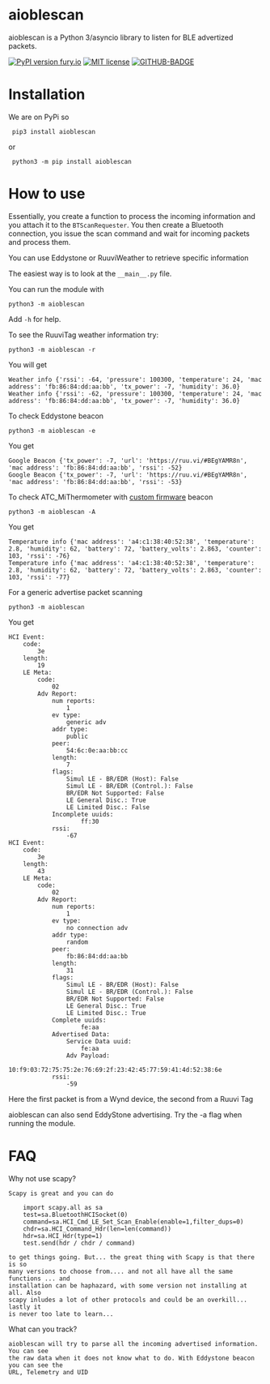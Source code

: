 # aioblescan

aioblescan is a Python 3/asyncio library to listen for BLE advertized packets.

[![PyPI version fury.io](https://badge.fury.io/py/aioblescan.svg)](https://pypi.python.org/pypi/aioblescan)
[![MIT license](https://img.shields.io/badge/License-MIT-blue.svg)](https://lbesson.mit-licen)
[![GITHUB-BADGE](https://github.com/frawau/aioblescan/workflows/black/badge.svg)](https://github.com/psf/black)

# Installation

We are on PyPi so

     pip3 install aioblescan
or

     python3 -m pip install aioblescan



# How to use

Essentially, you create a function to process the incoming
information and you attach it to the `BTScanRequester`. You then create a Bluetooth
connection, you issue the scan command and wait for incoming packets and process them.

You can use Eddystone or RuuviWeather to retrieve specific information


The easiest way is to look at the `__main__.py` file.

You can run the module with

    python3 -m aioblescan

Add `-h` for help.

To see the RuuviTag weather information try:

    python3 -m aioblescan -r

You will get

    Weather info {'rssi': -64, 'pressure': 100300, 'temperature': 24, 'mac address': 'fb:86:84:dd:aa:bb', 'tx_power': -7, 'humidity': 36.0}
    Weather info {'rssi': -62, 'pressure': 100300, 'temperature': 24, 'mac address': 'fb:86:84:dd:aa:bb', 'tx_power': -7, 'humidity': 36.0}

To check Eddystone beacon

    python3 -m aioblescan -e

You get

    Google Beacon {'tx_power': -7, 'url': 'https://ruu.vi/#BEgYAMR8n', 'mac address': 'fb:86:84:dd:aa:bb', 'rssi': -52}
    Google Beacon {'tx_power': -7, 'url': 'https://ruu.vi/#BEgYAMR8n', 'mac address': 'fb:86:84:dd:aa:bb', 'rssi': -53}

To check ATC_MiThermometer with [custom firmware](https://github.com/atc1441/ATC_MiThermometer) beacon

    python3 -m aioblescan -A

You get

    Temperature info {'mac address': 'a4:c1:38:40:52:38', 'temperature': 2.8, 'humidity': 62, 'battery': 72, 'battery_volts': 2.863, 'counter': 103, 'rssi': -76}
    Temperature info {'mac address': 'a4:c1:38:40:52:38', 'temperature': 2.8, 'humidity': 62, 'battery': 72, 'battery_volts': 2.863, 'counter': 103, 'rssi': -77}

For a generic advertise packet scanning

    python3 -m aioblescan

You get

    HCI Event:
        code:
            3e
        length:
            19
        LE Meta:
            code:
                02
            Adv Report:
                num reports:
                    1
                ev type:
                    generic adv
                addr type:
                    public
                peer:
                    54:6c:0e:aa:bb:cc
                length:
                    7
                flags:
                    Simul LE - BR/EDR (Host): False
                    Simul LE - BR/EDR (Control.): False
                    BR/EDR Not Supported: False
                    LE General Disc.: True
                    LE Limited Disc.: False
                Incomplete uuids:
                        ff:30
                rssi:
                    -67
    HCI Event:
        code:
            3e
        length:
            43
        LE Meta:
            code:
                02
            Adv Report:
                num reports:
                    1
                ev type:
                    no connection adv
                addr type:
                    random
                peer:
                    fb:86:84:dd:aa:bb
                length:
                    31
                flags:
                    Simul LE - BR/EDR (Host): False
                    Simul LE - BR/EDR (Control.): False
                    BR/EDR Not Supported: False
                    LE General Disc.: True
                    LE Limited Disc.: True
                Complete uuids:
                        fe:aa
                Advertised Data:
                    Service Data uuid:
                        fe:aa
                    Adv Payload:
                        10:f9:03:72:75:75:2e:76:69:2f:23:42:45:77:59:41:4d:52:38:6e
                rssi:
                    -59

Here the first packet is from a Wynd device, the second from a Ruuvi Tag


aioblescan can also send EddyStone advertising. Try the -a flag when running the module.


# FAQ

Why not use scapy?

    Scapy is great and you can do

        import scapy.all as sa
        test=sa.BluetoothHCISocket(0)
        command=sa.HCI_Cmd_LE_Set_Scan_Enable(enable=1,filter_dups=0)
        chdr=sa.HCI_Command_Hdr(len=len(command))
        hdr=sa.HCI_Hdr(type=1)
        test.send(hdr / chdr / command)

    to get things going. But... the great thing with Scapy is that there is so
    many versions to choose from.... and not all have all the same functions ... and
    installation can be haphazard, with some version not installing at all. Also
    scapy inludes a lot of other protocols and could be an overkill... lastly it
    is never too late to learn...

What can you track?

    aioblescan will try to parse all the incoming advertised information. You can see
    the raw data when it does not know what to do. With Eddystone beacon you can see the
    URL, Telemetry and UID
